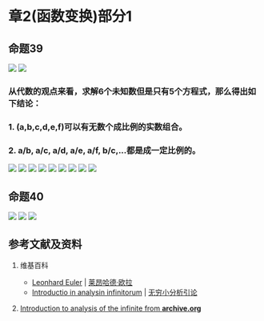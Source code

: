 # 章2(函数变换)部分1

## 命题39

![](/images/无穷级数/欧拉的无穷分析引论中典型的推演实验/章2部分1/39-1.jpg)
![](/images/无穷级数/欧拉的无穷分析引论中典型的推演实验/章2部分1/39-2.jpg)

### 从代数的观点来看，求解6个未知数但是只有5个方程式，那么得出如下结论：
### 1. (a,b,c,d,e,f)可以有无数个成比例的实数组合。
### 2. a/b, a/c, a/d, a/e, a/f, b/c,...都是成一定比例的。

![](/images/无穷级数/欧拉的无穷分析引论中典型的推演实验/章2部分1/39-3.jpg)
![](/images/无穷级数/欧拉的无穷分析引论中典型的推演实验/章2部分1/39-4.jpg)
![](/images/无穷级数/欧拉的无穷分析引论中典型的推演实验/章2部分1/39-5.jpg)
![](/images/无穷级数/欧拉的无穷分析引论中典型的推演实验/章2部分1/39-6.jpg)
![](/images/无穷级数/欧拉的无穷分析引论中典型的推演实验/章2部分1/39-7.jpg)
![](/images/无穷级数/欧拉的无穷分析引论中典型的推演实验/章2部分1/39-8.jpg)
![](/images/无穷级数/欧拉的无穷分析引论中典型的推演实验/章2部分1/39-9.jpg)
![](/images/无穷级数/欧拉的无穷分析引论中典型的推演实验/章2部分1/39-10.jpg)
![](/images/无穷级数/欧拉的无穷分析引论中典型的推演实验/章2部分1/39-11.jpg)

## 命题40

![](/images/无穷级数/欧拉的无穷分析引论中典型的推演实验/章2部分1/40-1.jpg)
![](/images/无穷级数/欧拉的无穷分析引论中典型的推演实验/章2部分1/40-2.jpg)
![](/images/无穷级数/欧拉的无穷分析引论中典型的推演实验/章2部分1/40-3.jpg)

## 参考文献及资料

1. 维基百科
	- [Leonhard Euler](https://en.wikipedia.org/wiki/Leonhard_Euler) | [莱昂哈德·欧拉](https://zh.wikipedia.org/wiki/%E8%90%8A%E6%98%82%E5%93%88%E5%BE%B7%C2%B7%E6%AD%90%E6%8B%89) 
	- [Introductio in analysin infinitorum](https://en.wikipedia.org/wiki/Introductio_in_analysin_infinitorum) | [无穷小分析引论](https://zh.wikipedia.org/wiki/%E6%97%A0%E7%A9%B7%E5%B0%8F%E5%88%86%E6%9E%90%E5%BC%95%E8%AE%BA) 

2. [Introduction to analysis of the infinite from **archive.org**](https://archive.org/details/introductiontoan0000eule/page/356/mode/2up) 


